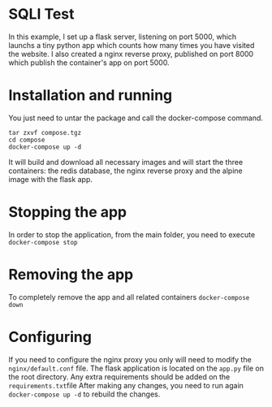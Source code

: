 # SQLI Test

In this example, I set up a flask server, listening on port 5000, which launchs a tiny python app which counts how many times you have visited the website. I also created a nginx reverse proxy, published on port 8000 which publish the container's app on port 5000.

# Installation and running
You just need to untar the package and call the docker-compose command.

    tar zxvf compose.tgz
    cd compose
    docker-compose up -d
    
It will build and download all necessary images and will start the three containers: the redis database, the nginx reverse proxy and the alpine image with the flask app.
# Stopping the app
In order to stop the application, from the main folder, you need to execute
`docker-compose stop`
# Removing the app
To completely remove the app and all related containers
`docker-compose down`

# Configuring
If you need to configure the nginx proxy you only will need to modify the `nginx/default.conf` file. The flask application is located on the `app.py` file on the root directory. Any extra requirements should be added on the `requirements.txt`file
After making any changes, you need to run again `docker-compose up -d` to rebuild the changes.

